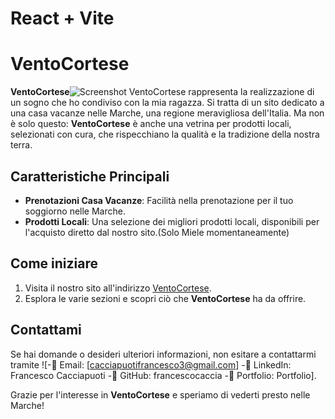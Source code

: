 # React + Vite

# VentoCortese

**VentoCortese**![Screenshot VentoCortese](https://github.com/francescocaccia/VentoCortese/assets/123968277/41ad8a0d-3959-4906-a44a-de109281c545)
 rappresenta la realizzazione di un sogno che ho condiviso con la mia ragazza. Si tratta di un sito dedicato a una casa vacanze nelle Marche, una regione meravigliosa dell'Italia. Ma non è solo questo: **VentoCortese** è anche una vetrina per prodotti locali, selezionati con cura, che rispecchiano la qualità e la tradizione della nostra terra.

## Caratteristiche Principali

- **Prenotazioni Casa Vacanze**: Facilità nella prenotazione per il tuo soggiorno nelle Marche.
- **Prodotti Locali**: Una selezione dei migliori prodotti locali, disponibili per l'acquisto diretto dal nostro sito.(Solo Miele momentaneamente)

## Come iniziare

1. Visita il nostro sito all'indirizzo [VentoCortese](https://vento-cortese.vercel.app/).
2. Esplora le varie sezioni e scopri ciò che **VentoCortese** ha da offrire.


## Contattami

Se hai domande o desideri ulteriori informazioni, non esitare a contattarmi tramite ![-📧 Email: [cacciapuotifrancesco3@gmail.com] -👥 LinkedIn: Francesco Cacciapuoti -🐙 GitHub: francescocaccia -📒 Portfolio: Portfolio].

Grazie per l'interesse in **VentoCortese** e speriamo di vederti presto nelle Marche!
